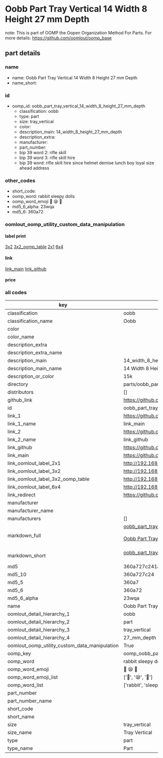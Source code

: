 # Oobb Part Tray Vertical 14 Width 8 Height 27 mm Depth  

note: This is part of OOMP the Oopen Organization Method For Parts. For more details: https://github.com/oomlout/oomp_base

##  part details
  







### name
* name: Oobb Part Tray Vertical 14 Width 8 Height 27 mm Depth
* name_short: 
### id
* oomp_id: oobb_part_tray_vertical_14_width_8_height_27_mm_depth
  * classification: oobb
  * type: part
  * size: tray_vertical
  * color: 
  * description_main: 14_width_8_height_27_mm_depth
  * description_extra: 
  * manufacturer: 
  * part_number: 
  * bip 39 word 2: rifle skill
  * bip 39 word 3: rifle skill hire
  * bip 39 word: rifle skill hire since helmet demise lunch boy loyal size ahead address

### other_codes
* short_code: 
* oomp_word: rabbit sleepy dolls
* oomp_word_emoji :rabbit: :sleepy: :dolls:
* md5_6_alpha: 23wqa
* md5_6: 360a72






### oomlout_oomp_utility_custom_data_manipulation
#### label print
[3x2](http://192.168.1.245:1112/?label=oomp%2023wqa)
[3x2_oomp_table](http://192.168.1.108:1112/?label=oomp%2023wqa)
[2x1](http://192.168.1.242:1112/?label=oomp%2023wqa)
[6x4](http://192.168.1.55:1112/?label=oomp%2023wqa)    

#### link

[link_main](https://github.com/oomlout/oomlout_oomp_version_1_messy/tree/main/parts/oobb_part_tray_vertical_14_width_8_height_27_mm_depth) [link_github](https://github.com/oomlout/oomlout_oomp_version_1_messy/tree/main/parts/oobb_part_tray_vertical_14_width_8_height_27_mm_depth)                             

#### price







### all codes 
| key | value |  
| --- | --- |  
| classification | oobb |  
| classification_name | Oobb |  
| color |  |  
| color_name |  |  
| description_extra |  |  
| description_extra_name |  |  
| description_main | 14_width_8_height_27_mm_depth |  
| description_main_name | 14 Width 8 Height 27 mm Depth |  
| description_or_color | 15k |  
| directory | parts/oobb_part_tray_vertical_14_width_8_height_27_mm_depth |  
| distributors | [] |  
| github_link | https://github.com/oomlout/oomlout_oomp_part_src/tree/main/parts/oobb_part_tray_vertical_14_width_8_height_27_mm_depth |  
| id | oobb_part_tray_vertical_14_width_8_height_27_mm_depth |  
| link_1 | https://github.com/oomlout/oomlout_oomp_version_1_messy/tree/main/parts/oobb_part_tray_vertical_14_width_8_height_27_mm_depth |  
| link_1_name | link_main |  
| link_2 | https://github.com/oomlout/oomlout_oomp_version_1_messy/tree/main/parts/oobb_part_tray_vertical_14_width_8_height_27_mm_depth |  
| link_2_name | link_github |  
| link_github | https://github.com/oomlout/oomlout_oomp_version_1_messy/tree/main/parts/oobb_part_tray_vertical_14_width_8_height_27_mm_depth |  
| link_main | https://github.com/oomlout/oomlout_oomp_version_1_messy/tree/main/parts/oobb_part_tray_vertical_14_width_8_height_27_mm_depth |  
| link_oomlout_label_2x1 | http://192.168.1.242:1112/?label=oomp%2023wqa |  
| link_oomlout_label_3x2 | http://192.168.1.245:1112/?label=oomp%2023wqa |  
| link_oomlout_label_3x2_oomp_table | http://192.168.1.108:1112/?label=oomp%2023wqa |  
| link_oomlout_label_6x4 | http://192.168.1.55:1112/?label=oomp%2023wqa |  
| link_redirect | https://github.com/oomlout/oomlout_oomp_version_1_messy/tree/main/parts/oobb_part_tray_vertical_14_width_8_height_27_mm_depth |  
| manufacturer |  |  
| manufacturer_name |  |  
| manufacturers | [] |  
| markdown_full | [oobb_part_tray_vertical_14_width_8_height_27_mm_depth](none)<br>[](none)<br>[Oobb Part Tray Vertical 14 Width 8 Height 27 Mm Depth](none)<br><br> |  
| markdown_short | [oobb_part_tray_vertical_14_width_8_height_27_mm_depth](none)<br><br> |  
| md5 | 360a727c241ab0a4e9357c92d8329dcd |  
| md5_10 | 360a727c24 |  
| md5_5 | 360a7 |  
| md5_6 | 360a72 |  
| md5_6_alpha | 23wqa |  
| name | Oobb Part Tray Vertical 14 Width 8 Height 27 mm Depth |  
| oomlout_detail_hierarchy_1 | oobb |  
| oomlout_detail_hierarchy_2 | part |  
| oomlout_detail_hierarchy_3 | tray_vertical |  
| oomlout_detail_hierarchy_4 | 27_mm_depth |  
| oomlout_oomp_utility_custom_data_manipulation | True |  
| oomp_key | oomp_oobb_part_tray_vertical_14_width_8_height_27_mm_depth |  
| oomp_word | rabbit sleepy dolls |  
| oomp_word_emoji | :rabbit: :sleepy: :dolls: |  
| oomp_word_emoji_list | [':rabbit:', ':sleepy:', ':dolls:'] |  
| oomp_word_list | ['rabbit', 'sleepy', 'dolls'] |  
| part_number |  |  
| part_number_name |  |  
| short_code |  |  
| short_name |  |  
| size | tray_vertical |  
| size_name | Tray Vertical |  
| type | part |  
| type_name | Part |  
